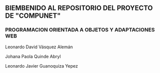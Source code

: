 
## BIEMBENIDO AL REPOSITORIO DEL PROYECTO DE "COMPUNET"

### PROGRAMACION ORIENTADA A OBJETOS Y ADAPTACIONES WEB

<p>Leonardo David Vásquez Alemán</p>
<p>Johana Paola Quinde Abryl</p>
<p>Leonardo Javier Guanoquiza Yepez</p>
